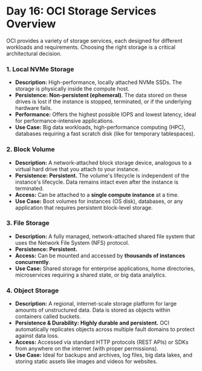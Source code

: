 # Day 16: OCI Storage Services Overview

OCI provides a variety of storage services, each designed for different workloads and requirements. Choosing the right storage is a critical architectural decision.

### 1. Local NVMe Storage
-   **Description:** High-performance, locally attached NVMe SSDs. The storage is physically inside the compute host.
-   **Persistence:** **Non-persistent (ephemeral)**. The data stored on these drives is lost if the instance is stopped, terminated, or if the underlying hardware fails.
-   **Performance:** Offers the highest possible IOPS and lowest latency, ideal for performance-intensive applications.
-   **Use Case:** Big data workloads, high-performance computing (HPC), databases requiring a fast scratch disk (like for temporary tablespaces).

### 2. Block Volume
-   **Description:** A network-attached block storage device, analogous to a virtual hard drive that you attach to your instance.
-   **Persistence:** **Persistent.** The volume's lifecycle is independent of the instance's lifecycle. Data remains intact even after the instance is terminated.
-   **Access:** Can be attached to a **single compute instance** at a time.
-   **Use Case:** Boot volumes for instances (OS disk), databases, or any application that requires persistent block-level storage.

### 3. File Storage
-   **Description:** A fully managed, network-attached shared file system that uses the Network File System (NFS) protocol.
-   **Persistence:** **Persistent.**
-   **Access:** Can be mounted and accessed by **thousands of instances concurrently**.
-   **Use Case:** Shared storage for enterprise applications, home directories, microservices requiring a shared state, or big data analytics.

### 4. Object Storage
-   **Description:** A regional, internet-scale storage platform for large amounts of unstructured data. Data is stored as objects within containers called buckets.
-   **Persistence & Durability:** **Highly durable and persistent.** OCI automatically replicates objects across multiple fault domains to protect against data loss.
-   **Access:** Accessed via standard HTTP protocols (REST APIs) or SDKs from anywhere on the internet (with proper permissions).
-   **Use Case:** Ideal for backups and archives, log files, big data lakes, and storing static assets like images and videos for websites.
